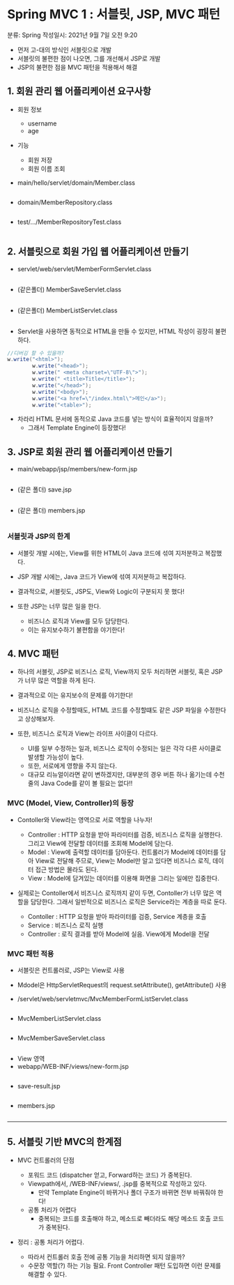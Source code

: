 # Spring MVC 1 : 서블릿, JSP, MVC 패턴

분류: Spring
작성일시: 2021년 9월 7일 오전 9:20

- 먼저 고-대의 방식인 서블릿으로 개발
- 서블릿의 불편한 점이 나오면, 그를 개선해서 JSP로 개발
- JSP의 불편한 점을 MVC 패턴을 적용해서 해결

## 1. 회원 관리 웹 어플리케이션 요구사항

- 회원 정보

  - username
  - age

- 기능

  - 회원 저장
  - 회원 이름 조회

- main/hello/servlet/domain/Member.class

```java

```

- domain/MemberRepository.class

```java

```

- test/.../MemberRepositoryTest.class

```java

```

## 2. 서블릿으로 회원 가입 웹 어플리케이션 만들기

- servlet/web/servlet/MemberFormServlet.class

```java

```

- (같은폴더) MemberSaveServlet.class

```java

```

- (같은폴더) MemberListServlet.class

```java

```

- Servlet을 사용하면 동적으로 HTML을 만들 수 있지만, HTML 작성이 굉장히 불편하다.

```java
//디버깅 할 수 있을까?
w.write("<html>");
        w.write("<head>");
        w.write(" <meta charset=\"UTF-8\">");
        w.write(" <title>Title</title>");
        w.write("</head>");
        w.write("<body>");
        w.write("<a href=\"/index.html\">메인</a>");
        w.write("<table>");
```

- 차라리 HTML 문서에 동적으로 Java 코드를 넣는 방식이 효율적이지 않을까?
  - 그래서 Template Engine이 등장했다!

## 3. JSP로 회원 관리 웹 어플리케이션 만들기

- main/webapp/jsp/members/new-form.jsp

```java

```

- (같은 폴더) save.jsp

```java

```

- (같은 폴더) members.jsp

```java

```

### 서블릿과 JSP의 한계

- 서블릿 개발 시에는, View를 위한 HTML이 Java 코드에 섞여 지저분하고 복잡했다.
- JSP 개발 시에는, Java 코드가 View에 섞여 지저분하고 복잡하다.
- 결과적으로, 서블릿도, JSP도, View와 Logic이 구분되지 못 했다!

- 또한 JSP는 너무 많은 일을 한다.
  - 비즈니스 로직과 View를 모두 담당한다.
  - 이는 유지보수하기 불편함을 야기한다!

## 4. MVC 패턴

- 하나의 서블릿, JSP로 비즈니스 로직, View까지 모두 처리하면 서블릿, 혹은 JSP가 너무 많은 역할을 하게 된다.
- 결과적으로 이는 유지보수의 문제를 야기한다!
- 비즈니스 로직을 수정할때도, HTML 코드를 수정할떄도 같은 JSP 파일을 수정한다고 상상해보자.

- 또한, 비즈니스 로직과 View는 라이프 사이클이 다르다.
  - UI를 일부 수정하는 일과, 비즈니스 로직이 수정되는 일은 각각 다른 사이클로 발생할 가능성이 높다.
  - 또한, 서로에게 영향을 주지 않는다.
  - 대규모 리뉴얼이라면 같이 변하겠지만, 대부분의 경우 버튼 하나 옮기는데 수천줄의 Java Code를 같이 볼 필요는 없다!!

### MVC (Model, View, Controller)의 등장

- Contoller와 View라는 영역으로 서로 역할을 나누자!

  - Controller : HTTP 요청을 받아 파라미터를 검증, 비즈니스 로직을 실행한다. 그리고 View에 전달할 데이터를 조회해 Model에 담는다.
  - Model : View에 출력할 데이터를 담아둔다. 컨트롤러가 Model에 데이터를 담아 View로 전달해 주므로, View는 Model만 알고 있다면 비즈니스 로직, 데이터 접근 방법은 몰라도 된다.
  - View : Model에 담겨있는 데이터를 이용해 화면을 그리는 일에만 집중한다.

- 실제로는 Contoller에서 비즈니스 로직까지 같이 두면, Contoller가 너무 많은 역할을 담당한다. 그래서 일반적으로 비즈니스 로직은 Service라는 계층을 따로 둔다.
  - Contoller : HTTP 요청을 받아 파라미터를 검증, Service 계층을 호출
  - Service : 비즈니스 로직 실행
  - Controller : 로직 결과를 받아 Model에 실음. View에게 Model을 전달

### MVC 패턴 적용

- 서블릿은 컨트롤러로, JSP는 View로 사용
- Mdodel은 HttpServletRequest의 request.setAttribute(), getAttribute() 사용

- /servlet/web/servletmvc/MvcMemberFormListServlet.class

```java

```

- MvcMemberListServlet.class

```java

```

- MvcMemberSaveServlet.class

```java

```

- View 영역
- webapp/WEB-INF/views/new-form.jsp

```java

```

- save-result.jsp

```java

```

- members.jsp

```java

```

---

## 5. 서블릿 기반 MVC의 한계점

- MVC 컨트롤러의 단점

  - 포워드 코드 (dispatcher 얻고, Forward하는 코드) 가 중복된다.
  - Viewpath에서, /WEB-INF/views/, .jsp를 중복적으로 작성하고 있다.
    - 만약 Template Engine이 바뀌거나 폴더 구조가 바뀌면 전부 바꿔줘야 한다!
  - 공통 처리가 어렵다
    - 중복되는 코드를 호출해야 하고, 메소드로 빼더라도 해당 메소드 호출 코드가 중복된다.

- 정리 : 공통 처리가 어렵다.
  - 따라서 컨트롤러 호출 전에 공통 기능을 처리하면 되지 않을까?
  - 수문장 역할(?) 하는 기능 필요. Front Controller 패턴 도입하면 이런 문제를 해결할 수 있다.
